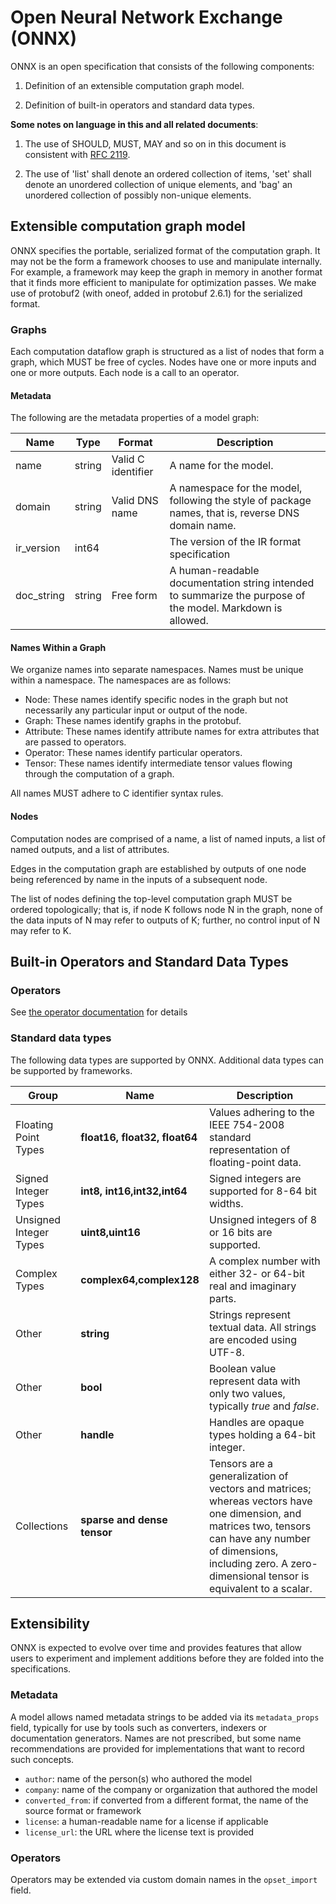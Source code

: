 Open Neural Network Exchange (ONNX)
=========

ONNX is an open specification that consists of the following components:

1)  Definition of an extensible computation graph model.

2)  Definition of built-in operators and standard data types.

__Some notes on language in this and all related documents__:

1. The use of SHOULD, MUST, MAY and so on in this document is consistent with [RFC 2119](https://www.ietf.org/rfc/rfc2119.txt).

2. The use of 'list' shall denote an ordered collection of items, 'set' shall denote an unordered collection of unique elements, and 'bag' an unordered collection of possibly non-unique elements.

Extensible computation graph model
----------------------------------

ONNX specifies the portable, serialized format of the computation graph. It may not be the form a framework chooses to use and 
manipulate internally. For example, a framework may keep the graph in memory in another format that it finds more efficient to 
manipulate for optimization passes. We make use of protobuf2 (with oneof, added in protobuf 2.6.1) for the serialized format.

### Graphs

Each computation dataflow graph is structured as a list of nodes that form a graph, which MUST be free of cycles. 
Nodes have one or more inputs and one or more outputs. Each node is a call to an operator.

#### Metadata

The following are the metadata properties of a model graph:

|Name|Type|Format|Description|
|----|----|------|-----------|
|name|string|Valid C identifier|A name for the model.|
|domain|string|Valid DNS name|A namespace for the model, following the style of package names, that is, reverse DNS domain name.|
|ir_version|int64||The version of the IR format specification|
|doc_string|string|Free form|A human-readable documentation string intended to summarize the purpose of the model. Markdown is allowed.|

#### Names Within a Graph

We organize names into separate namespaces. Names must be unique within a namespace. 
The namespaces are as follows:
 - Node: These names identify specific nodes in the graph but not necessarily any particular input or output of the node.
 - Graph: These names identify graphs in the protobuf.
 - Attribute: These names identify attribute names for extra attributes that are passed to operators.
 - Operator: These names identify particular operators.
 - Tensor: These names identify intermediate tensor values flowing through the computation of a graph.

All names MUST adhere to C identifier syntax rules.

#### Nodes

Computation nodes are comprised of a name, a list of named inputs, a list of named outputs, and a list of attributes.

Edges in the computation graph are established by outputs of one node being referenced by name in the inputs of a 
subsequent node. 

The list of nodes defining the top-level computation graph MUST be ordered topologically; that is, if node K 
follows node N in the graph, none of the data inputs of N may refer to outputs of K; further, no control input of N may refer to K.


Built-in Operators and Standard Data Types
------------------------------------------

### Operators

See [the operator documentation](Operators.md) for details


### Standard data types

The following data types are supported by ONNX. Additional data types can be supported by frameworks.

|Group|Name|Description|
|-----|----|-----------|
|Floating Point Types|__float16, float32, float64__|Values adhering to the IEEE 754-2008 standard representation of floating-point data.|
|Signed Integer Types|__int8, int16,int32,int64__|Signed integers are supported for 8-64 bit widths.|
|Unsigned Integer Types|__uint8,uint16__| Unsigned integers of 8 or 16 bits are supported.|
|Complex Types|__complex64,complex128__|A complex number with either 32- or 64-bit real and imaginary parts.|
|Other|__string__|Strings represent textual data. All strings are encoded using UTF-8.|
|Other|__bool__|Boolean value represent data with only two values, typically _true_ and _false_.|
|Other|__handle__|Handles are opaque types holding a 64-bit integer.|
|Collections|__sparse and dense tensor__|Tensors are a generalization of vectors and matrices; whereas vectors have one dimension, and matrices two, tensors can have any number of dimensions, including zero. A zero-dimensional tensor is equivalent to a scalar.|

Extensibility
-------------

ONNX is expected to evolve over time and provides features that allow users to experiment and implement additions before they are folded into the specifications.

### Metadata

A model allows named metadata strings to be added via its `metadata_props` field, typically for use by tools such as converters, indexers or documentation generators. Names are not prescribed, but some name recommendations are provided for implementations that want to record such concepts.

- `author`: name of the person(s) who authored the model
- `company`: name of the company or organization that authored the model
- `converted_from`: if converted from a different format, the name of the source format or framework
- `license`: a human-readable name for a license if applicable
- `license_url`: the URL where the license text is provided

### Operators

Operators may be extended via custom domain names in the `opset_import` field.
